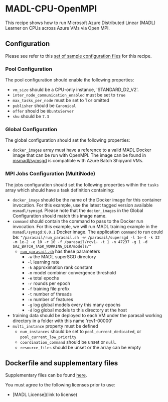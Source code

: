 # MADL-CPU-OpenMPI
This recipe shows how to run Microsoft Azure Distributed Linear (MADL) Learner on CPUs across
Azure VMs via Open MPI.

## Configuration
Please see refer to this [set of sample configuration files](./config) for
this recipe.

### Pool Configuration
The pool configuration should enable the following properties:
* `vm_size` should be a CPU-only instance, 'STANDARD_D2_V2'.
* `inter_node_communication_enabled` must be set to `true`
* `max_tasks_per_node` must be set to 1 or omitted
* `publisher` should be `Canonical` 
* `offer` should be `UbuntuServer`
* `sku` should be `7.3`

### Global Configuration
The global configuration should set the following properties:
* `docker_images` array must have a reference to a valid MADL
Docker image that can be run with OpenMPI. The image can be found in [msmadl/symsgd](https://hub.docker.com/r/msmadl/symsgd/)
is compatible with Azure Batch Shipyard VMs. 

### MPI Jobs Configuration (MultiNode)
The jobs configuration should set the following properties within the `tasks`
array which should have a task definition containing:
* `docker_image` should be the name of the Docker image for this container invocation.
For this example, use the latest tagged version available
`msmadl/symsgd`.
Please note that the `docker_images` in the Global Configuration should match
this image name.
* `command` should contain the command to pass to the Docker run invocation.
For this example, we will run MADL training example in the `msmadl/symsgd:0.0.1` Docker image. The
application `command` to run could be:
`"/parasail/run_parasail.sh -w /parasail/supersgd -l 1e-4 -k 32 -m 1e-2 -e 10 -r 10 -f /parasail/rcv1- -t 1 -n 47237 -g 1 -d $AZ_BATCH_TASK_WORKING_DIR/models/"`
  * [`run_parasail.sh`](docker/run_parasail.sh) has these parameters
    * `-w` the MADL superSGD directory
    * `-l` learning rate
    * `-k` approximation rank constant
    * `-m` model combiner convergence threshold
    * `-e` total epochs
    * `-r` rounds per epoch
    * `-f` training file prefix
    * `-t` number of threads
    * `-n` number of features
    * `-g` log global models every this many epochs
    * `-d` log global models to this directory at the host
* training data should be deployed to each VM under the parasail working directory in a folder with this name 'rcv1-00000'
* `multi_instance` property must be defined
  * `num_instances` should be set to `pool_current_dedicated`, or
    `pool_current_low_priority`
  * `coordination_command` should be unset or `null`.
  * `resource_files` should be unset or the array can be empty

## Dockerfile and supplementary files
Supplementary files can be found [here](./docker).

You must agree to the following licenses prior to use:
* [MADL License](link to license)

